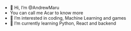 - 👋 Hi, I’m @AndrewMaru
- You can call me Acar to know more
- 👀 I’m interested in coding, Machine Learning and games
- 🌱 I’m currently learning Python, React and backend

<!---
AndrewMaru/AndrewMaru is a ✨ special ✨ repository because its `README.md` (this file) appears on your GitHub profile.
You can click the Preview link to take a look at your changes.
--->
